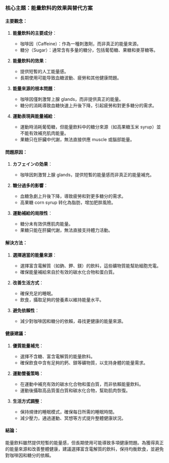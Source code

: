 ### 核心主題：能量飲料的效果與替代方案

#### 主要觀念：
1. **能量飲料的主要成分**：
   - 咖啡因（Caffeine）：作為一種刺激劑，而非真正的能量來源。
   - 糖分（Sugar）：通常含有多量的糖分，包括葡萄糖、果糖和麥芽糖等。

2. **能量飲料的效果**：
   - 提供短暫的人工能量感。
   - 長期使用可能导致血糖波動、疲勞和其他健康問題。

3. **能量來源的根本問題**：
   - 咖啡因僅刺激腎上腺 glands，而非提供真正的能量。
   - 糖分的消耗導致血糖快速上升後下降，引起疲勞和對更多糖分的需求。

4. **運動表現與能量補給**：
   - 運動時消耗葡萄糖，但能量飲料中的糖分來源（如高果糖玉米 syrup）並不能有效補充肌肉能量。
   - 果糖只在肝臟中代謝，無法直接供應 muscle 或腦部能量。

#### 問題原因：
1. **カフェインの効果**：
   - 咖啡因刺激腎上腺 glands，提供短暫的能量感而非真正的能量補充。
   
2. **糖分過多的影響**：
   - 血糖急劇上升後下降，導致疲勞和對更多糖分的需求。
   - 高果糖 corn syrup 转化為脂肪，增加肥胖風險。

3. **運動補給的局限性**：
   - 糖分未有效供應肌肉能量。
   - 果糖只能在肝臟代謝，無法直接支持體力活動。

#### 解決方法：
1. **選擇適當的能量來源**：
   - 選擇富含電解質（如鈉、鉀、鎂）的飲料，這些礦物質能幫助細胞充電。
   - 確保能量補給來自於有效的碳水化合物和蛋白質。

2. **改善生活方式**：
   - 確保充足的睡眠。
   - 飲食，攝取足夠的營養素以維持能量水平。

3. **避免依賴性**：
   - 減少對咖啡因和糖分的依賴，尋找更健康的能量來源。

#### 健康建議：
1. **優質能量補充**：
   - 選擇不含糖、富含電解質的能量飲料。
   - 確保飲食中含有足夠的鈣、鎂等礦物質，以支持身體的能量需求。

2. **運動營養策略**：
   - 在運動中補充有效的碳水化合物和蛋白質，而非依賴能量飲料。
   - 運動後攝取高品質蛋白質和碳水化合物，幫助肌肉恢復。

3. **生活方式調整**：
   - 保持規律的睡眠模式，確保每日所需的睡眠時間。
   - 減少壓力，通過運動、冥想等方式提升整體健康狀況。

#### 結論：
能量飲料雖然提供短暫的能量感，但長期使用可能導致多項健康問題。為獲得真正的能量來源和改善整體健康，建議選擇富含電解質的飲料，保持均衡飲食，並避免對咖啡因和糖分的依賴。